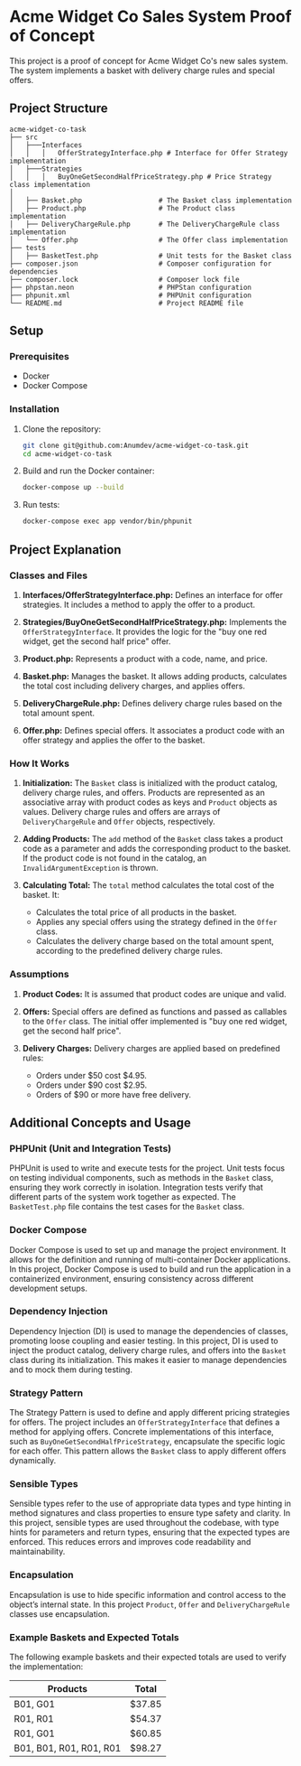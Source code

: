 
# Acme Widget Co Sales System Proof of Concept

This project is a proof of concept for Acme Widget Co's new sales system. The system implements a basket with delivery charge rules and special offers.

## Project Structure

```
acme-widget-co-task
├── src
│   ├───Interfaces
│   │   │   OfferStrategyInterface.php # Interface for Offer Strategy implementation
│   ├───Strategies
│   │   │   BuyOneGetSecondHalfPriceStrategy.php # Price Strategy class implementation
│
│   ├── Basket.php                   # The Basket class implementation
│   ├── Product.php                  # The Product class implementation
│   ├── DeliveryChargeRule.php       # The DeliveryChargeRule class implementation
│   └── Offer.php                    # The Offer class implementation
├── tests
│   ├── BasketTest.php               # Unit tests for the Basket class
├── composer.json                    # Composer configuration for dependencies
├── composer.lock                    # Composer lock file
├── phpstan.neon                     # PHPStan configuration
├── phpunit.xml                      # PHPUnit configuration
└── README.md                        # Project README file
```

## Setup

### Prerequisites

- Docker
- Docker Compose

### Installation

1. Clone the repository:
    ```sh
    git clone git@github.com:Anumdev/acme-widget-co-task.git
    cd acme-widget-co-task
    ```

2. Build and run the Docker container:
    ```sh
    docker-compose up --build
    ```

3. Run tests:
    ```sh
    docker-compose exec app vendor/bin/phpunit
    ```

## Project Explanation

### Classes and Files

1. **Interfaces/OfferStrategyInterface.php:**
   Defines an interface for offer strategies. It includes a method to apply the offer to a product.

2. **Strategies/BuyOneGetSecondHalfPriceStrategy.php:**
   Implements the `OfferStrategyInterface`. It provides the logic for the "buy one red widget, get the second half price" offer.

3. **Product.php:**
   Represents a product with a code, name, and price.

4. **Basket.php:**
   Manages the basket. It allows adding products, calculates the total cost including delivery charges, and applies offers.

5. **DeliveryChargeRule.php:**
   Defines delivery charge rules based on the total amount spent.

6. **Offer.php:**
   Defines special offers. It associates a product code with an offer strategy and applies the offer to the basket.


### How It Works

1. **Initialization:**
   The `Basket` class is initialized with the product catalog, delivery charge rules, and offers. Products are represented as an associative array with product codes as keys and `Product` objects as values. Delivery charge rules and offers are arrays of `DeliveryChargeRule` and `Offer` objects, respectively.

2. **Adding Products:**
   The `add` method of the `Basket` class takes a product code as a parameter and adds the corresponding product to the basket. If the product code is not found in the catalog, an `InvalidArgumentException` is thrown.

3. **Calculating Total:**
   The `total` method calculates the total cost of the basket. It:
   - Calculates the total price of all products in the basket.
   - Applies any special offers using the strategy defined in the `Offer` class.
   - Calculates the delivery charge based on the total amount spent, according to the predefined delivery charge rules.


### Assumptions

1. **Product Codes:**
   It is assumed that product codes are unique and valid.
   
2. **Offers:**
   Special offers are defined as functions and passed as callables to the `Offer` class. The initial offer implemented is "buy one red widget, get the second half price".
   
3. **Delivery Charges:**
   Delivery charges are applied based on predefined rules:
   - Orders under $50 cost $4.95.
   - Orders under $90 cost $2.95.
   - Orders of $90 or more have free delivery.

## Additional Concepts and Usage

### PHPUnit (Unit and Integration Tests)

PHPUnit is used to write and execute tests for the project. Unit tests focus on testing individual components, such as methods in the `Basket` class, ensuring they work correctly in isolation. Integration tests verify that different parts of the system work together as expected. The `BasketTest.php` file contains the test cases for the `Basket` class.

### Docker Compose

Docker Compose is used to set up and manage the project environment. It allows for the definition and running of multi-container Docker applications. In this project, Docker Compose is used to build and run the application in a containerized environment, ensuring consistency across different development setups.

### Dependency Injection

Dependency Injection (DI) is used to manage the dependencies of classes, promoting loose coupling and easier testing. In this project, DI is used to inject the product catalog, delivery charge rules, and offers into the `Basket` class during its initialization. This makes it easier to manage dependencies and to mock them during testing.

### Strategy Pattern

The Strategy Pattern is used to define and apply different pricing strategies for offers. The project includes an `OfferStrategyInterface` that defines a method for applying offers. Concrete implementations of this interface, such as `BuyOneGetSecondHalfPriceStrategy`, encapsulate the specific logic for each offer. This pattern allows the `Basket` class to apply different offers dynamically.

### Sensible Types

Sensible types refer to the use of appropriate data types and type hinting in method signatures and class properties to ensure type safety and clarity. In this project, sensible types are used throughout the codebase, with type hints for parameters and return types, ensuring that the expected types are enforced. This reduces errors and improves code readability and maintainability.

### Encapsulation

Encapsulation is use to hide specific information and control access to the object’s internal state. In this project `Product`, `Offer` and `DeliveryChargeRule` classes use encapsulation.

### Example Baskets and Expected Totals

The following example baskets and their expected totals are used to verify the implementation:

| Products                   | Total  |
|----------------------------|--------|
| B01, G01                   | $37.85 |
| R01, R01                   | $54.37 |
| R01, G01                   | $60.85 |
| B01, B01, R01, R01, R01    | $98.27 |
